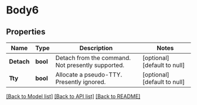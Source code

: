 # Body6

## Properties
Name | Type | Description | Notes
------------ | ------------- | ------------- | -------------
**Detach** | **bool** | Detach from the command. Not presently supported. | [optional] [default to null]
**Tty** | **bool** | Allocate a pseudo-TTY. Presently ignored. | [optional] [default to null]

[[Back to Model list]](../README.md#documentation-for-models) [[Back to API list]](../README.md#documentation-for-api-endpoints) [[Back to README]](../README.md)

